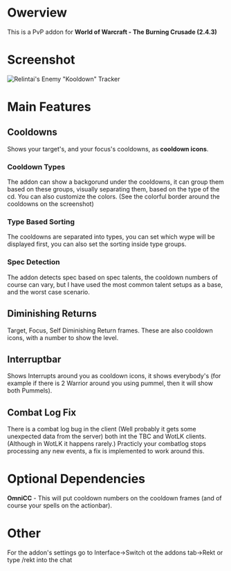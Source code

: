 # Owerview

This is a PvP addon for **World of Warcraft - The Burning Crusade (2.4.3)**

# Screenshot


![Relintai's Enemy "Kooldown" Tracker](https://cloud.githubusercontent.com/assets/16229538/15148105/05fc26d8-16c4-11e6-8606-b5a9e8fb3075.png)

# Main Features

## Cooldowns

Shows your target's, and your focus's cooldowns, as **cooldown icons**.

### Cooldown Types

The addon can show a backgorund under the cooldowns, it can group them based on these groups, 
visually separating them, based on the type of the cd.
You can also customize the colors.
(See the colorful border around the cooldowns on the screenshot)

### Type Based Sorting

The cooldowns are separated into types, you can set which wype will be displayed first, 
you can also set the sorting inside type groups.

### Spec Detection

The addon detects spec based on spec talents, the cooldown numbers of course can vary, but I have 
used the most common talent setups as a base, and the worst case scenario.

## Diminishing Returns

Target, Focus, Self Diminishing Return frames. These are also cooldown icons, with a number to show the level.

## Interruptbar

Shows Interrupts around you as cooldown icons, it shows everybody's (for example if there is 2 Warrior around you using pummel,
then it will show both Pummels).

## Combat Log Fix

There is a combat log bug in the client (Well probably it gets some unexpected data from the server) 
both int the TBC and WotLK clients. (Although in WotLK it happens rarely.)
Practicly your combatlog stops processing any new events, a fix is implemented to work around this.

# Optional Dependencies

**OmniCC** - This will put cooldown numbers on the cooldown frames (and of course your spells on the actionbar).

# Other

For the addon's settings go to Interface->Switch ot the addons tab->Rekt
or
type /rekt into the chat
